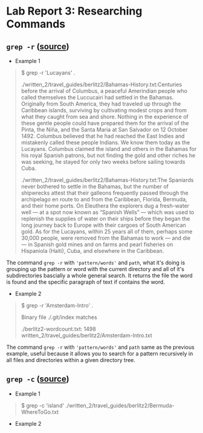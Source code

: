 # Lab Report 3: Researching Commands 

## ```grep -r``` ([source](https://www.cyberciti.biz/faq/howto-use-grep-command-in-linux-unix/))
- Example 1
> $ grep -r 'Lucayans' .
> 
>./written_2/travel_guides/berlitz2/Bahamas-History.txt:Centuries before the arrival of Columbus, a peaceful Amerindian people who called themselves the Luccucairi had settled in the Bahamas. Originally from South America, they had traveled up through the Caribbean islands, surviving by cultivating modest crops and from what they caught from sea and shore. Nothing in the experience of these gentle people could have prepared them for the arrival of the Pinta, the Niña, and the Santa Maria at San Salvador on 12 October 1492. Columbus believed that he had reached the East Indies and mistakenly called these people Indians. We know them today as the Lucayans. Columbus claimed the island and others in the Bahamas for his royal Spanish patrons, but not finding the gold and other riches he was seeking, he stayed for only two weeks before sailing towards Cuba.
>
>./written_2/travel_guides/berlitz2/Bahamas-History.txt:The Spaniards never bothered to settle in the Bahamas, but the number of shipwrecks attest that their galleons frequently passed through the archipelago en route to and from the Caribbean, Florida, Bermuda, and their home ports. On Eleuthera the explorers dug a fresh-water well — at a spot now known as “Spanish Wells” — which was used to replenish the supplies of water on their ships before they began the long journey back to Europe with their cargoes of South American gold. As for the Lucayans, within 25 years all of them, perhaps some 30,000 people, were removed from the Bahamas to work — and die — in Spanish gold mines and on farms and pearl fisheries on Hispaniola (Haiti), Cuba, and elsewhere in the Caribbean.

The command ```grep -r``` with ```'pattern/words'``` and ```path```, what it's doing is grouping up the pattern or word with the current directory and all of it's subdirectories bascially a whole general search. It returns the file the word is found and the specific paragraph of text if contains the word. 
- Example 2
> $ grep -r 'Amsterdam-Intro' . 
>
>  Binary file ./.git/index matches
> 
> ./berlitz2-wordcount.txt:   1498 written_2/travel_guides/berlitz2/Amsterdam-Intro.txt

The command ```grep -r``` with ```'pattern/words'``` and ```path``` same as the previous example, useful because it allows you to search for a pattern recursively in all files and directories within a given directory tree. 

## ```grep -c``` ([source](https://www.cyberciti.biz/faq/howto-use-grep-command-in-linux-unix/))
- Example 1
> $ grep -c 'island' ./written_2/travel_guides/berlitz2/Bermuda-WhereToGo.txt
- Example 2  
